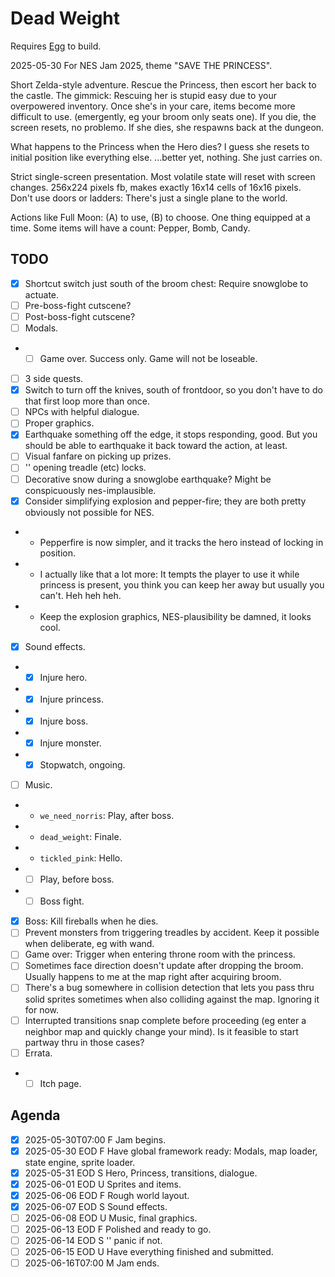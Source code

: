 # Dead Weight

Requires [Egg](https://github.com/aksommerville/egg) to build.

2025-05-30 For NES Jam 2025, theme "SAVE THE PRINCESS".

Short Zelda-style adventure. Rescue the Princess, then escort her back to the castle.
The gimmick: Rescuing her is stupid easy due to your overpowered inventory.
Once she's in your care, items become more difficult to use. (emergently, eg your broom only seats one).
If you die, the screen resets, no problemo.
If she dies, she respawns back at the dungeon.

What happens to the Princess when the Hero dies?
I guess she resets to initial position like everything else. ...better yet, nothing. She just carries on.

Strict single-screen presentation. Most volatile state will reset with screen changes.
256x224 pixels fb, makes exactly 16x14 cells of 16x16 pixels.
Don't use doors or ladders: There's just a single plane to the world.

Actions like Full Moon: (A) to use, (B) to choose.
One thing equipped at a time.
Some items will have a count: Pepper, Bomb, Candy.

## TODO

- [x] Shortcut switch just south of the broom chest: Require snowglobe to actuate.
- [ ] Pre-boss-fight cutscene?
- [ ] Post-boss-fight cutscene?
- [ ] Modals.
- - [ ] Game over. Success only. Game will not be loseable.
- [ ] 3 side quests.
- [x] Switch to turn off the knives, south of frontdoor, so you don't have to do that first loop more than once.
- [ ] NPCs with helpful dialogue.
- [ ] Proper graphics.
- [x] Earthquake something off the edge, it stops responding, good. But you should be able to earthquake it back toward the action, at least.
- [ ] Visual fanfare on picking up prizes.
- [ ] '' opening treadle (etc) locks.
- [ ] Decorative snow during a snowglobe earthquake? Might be conspicuously nes-implausible.
- [x] Consider simplifying explosion and pepper-fire; they are both pretty obviously not possible for NES.
- - Pepperfire is now simpler, and it tracks the hero instead of locking in position.
- - I actually like that a lot more: It tempts the player to use it while princess is present, you think you can keep her away but usually you can't. Heh heh heh.
- - Keep the explosion graphics, NES-plausibility be damned, it looks cool.
- [x] Sound effects.
- - [x] Injure hero.
- - [x] Injure princess.
- - [x] Injure boss.
- - [x] Injure monster.
- - [x] Stopwatch, ongoing.
- [ ] Music.
- - `we_need_norris`: Play, after boss.
- - `dead_weight`: Finale.
- - `tickled_pink`: Hello.
- - [ ] Play, before boss.
- - [ ] Boss fight.
- [x] Boss: Kill fireballs when he dies.
- [ ] Prevent monsters from triggering treadles by accident. Keep it possible when deliberate, eg with wand.
- [ ] Game over: Trigger when entering throne room with the princess.
- [ ] Sometimes face direction doesn't update after dropping the broom. Usually happens to me at the map right after acquiring broom.
- [ ] There's a bug somewhere in collision detection that lets you pass thru solid sprites sometimes when also colliding against the map. Ignoring it for now.
- [ ] Interrupted transitions snap complete before proceeding (eg enter a neighbor map and quickly change your mind). Is it feasible to start partway thru in those cases?
- [ ] Errata.
- - [ ] Itch page.

## Agenda

- [x] 2025-05-30T07:00 F Jam begins.
- [x] 2025-05-30 EOD   F Have global framework ready: Modals, map loader, state engine, sprite loader.
- [x] 2025-05-31 EOD   S Hero, Princess, transitions, dialogue.
- [x] 2025-06-01 EOD   U Sprites and items.
- [x] 2025-06-06 EOD   F Rough world layout.
- [x] 2025-06-07 EOD   S Sound effects.
- [ ] 2025-06-08 EOD   U Music, final graphics.
- [ ] 2025-06-13 EOD   F Polished and ready to go.
- [ ] 2025-06-14 EOD   S '' panic if not.
- [ ] 2025-06-15 EOD   U Have everything finished and submitted.
- [ ] 2025-06-16T07:00 M Jam ends.
